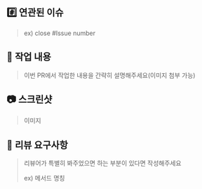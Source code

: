 ## #️⃣ 연관된 이슈

> ex) close #Issue number

## 📝 작업 내용

> 이번 PR에서 작업한 내용을 간략히 설명해주세요(이미지 첨부 가능)

## 📷 스크린샷

> 이미지

## 💬 리뷰 요구사항

> 리뷰어가 특별히 봐주었으면 하는 부분이 있다면 작성해주세요
>
> ex) 메서드 명칭
